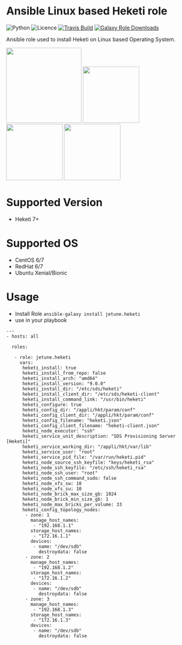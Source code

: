 # Ansible Linux based Heketi role

![Python](https://img.shields.io/pypi/pyversions/testinfra.svg?style=flat)
![Licence](https://img.shields.io/github/license/kube-cloud/ansible-role-heketi.svg?style=flat)
[![Travis Build](https://img.shields.io/travis/kube-cloud/ansible-role-heketi.svg?style=flat)](https://travis-ci.com/kube-cloud/ansible-role-heketi)
[![Galaxy Role Downloads](https://img.shields.io/ansible/role/d/45449.svg?style=flat)](https://galaxy.ansible.com/jetune/heketi)

Ansible role used to install Heketi on Linux based Operating System.

<a href="https://www.kube-cloud.com/"><img width="200" src="https://kube-cloud.com/images/branding/logo/kubecloud-logo-single_writing_horizontal_color_300x112px.png" /></a>
<a href="https://www.redhat.com/fr/technologies/management/ansible"><img width="150" src="https://getvectorlogo.com/wp-content/uploads/2019/01/red-hat-ansible-vector-logo.png" /></a>
<a href="https://www.gluster.org/"><img width="150" src="https://www.gluster.org/wp-content/uploads/2016/03/gluster-ant.png" /></a>
<a href="https://github.com/heketi/heketi"><img width="150" src="https://avatars3.githubusercontent.com/u/12890374?s=400&v=4" /></a>

# Supported Version

* Heketi 7+

# Supported OS

* CentOS 6/7
* RedHat 6/7
* Ubuntu Xenial/Bionic

# Usage

* Install Role ``` ansible-galaxy install jetune.heketi ```
* use in your playbook
```
---
- hosts: all

  roles:
   
   - role: jetune.heketi
     vars:
      heketi_install: true
      heketi_install_from_repo: false
      heketi_install_arch: "amd64"
      heketi_install_version: "9.0.0"
      heketi_install_dir: "/etc/sds/heketi"
      heketi_install_client_dir: "/etc/sds/heketi-client"
      heketi_install_command_link: "/usr/bin/heketi"
      heketi_configure: true
      heketi_config_dir: "/appli/hkt/param/conf"
      heketi_config_client_dir: "/appli/hkt/param/conf"
      heketi_config_filename: "heketi.json"
      heketi_config_client_filename: "heketi-client.json"
      heketi_node_executor: "ssh"
      heketi_service_unit_description: "SDS Provisioning Server [Heketi]"
      heketi_service_working_dir: "/appli/hkt/var/lib"
      heketi_service_user: "root"
      heketi_service_pid_file: "/var/run/heketi.pid"
      heketi_node_source_ssh_keyfile: "keys/heketi_rsa"
      heketi_node_ssh_keyfile: "/etc/ssh/heketi_rsa"
      heketi_node_ssh_user: "root"
      heketi_node_ssh_command_sudo: false
      heketi_node_xfs_sw: 10
      heketi_node_xfs_su: 10
      heketi_node_brick_max_size_gb: 1024
      heketi_node_brick_min_size_gb: 1
      heketi_node_max_bricks_per_volume: 33
      heketi_config_topology_nodes:
       - zone: 1
         manage_host_names:
          - "192.168.1.1"
         storage_host_names:
          - "172.16.1.1"
         devices:
          - name: "/dev/sdb"
            destroydata: false
       - zone: 2
         manage_host_names:
          - "192.168.1.2"
         storage_host_names:
          - "172.16.1.2"
         devices:
          - name: "/dev/sdb"
            destroydata: false
       - zone: 3
         manage_host_names:
          - "192.168.1.3"
         storage_host_names:
          - "172.16.1.3"
         devices:
          - name: "/dev/sdb"
            destroydata: false

```
